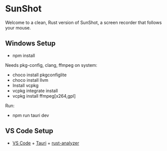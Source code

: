 # SunShot

Welcome to a clean, Rust version of SunShot, a screen recorder that follows your mouse.

## Windows Setup

- npm install

Needs pkg-config, clang, ffmpeg on system:

- choco install pkgconfiglite
- choco install llvm
- Install vcpkg
- vcpkg integrate install
- vcpkg install ffmpeg[x264,gpl]

Run:

- npm run tauri dev

## VS Code Setup

- [VS Code](https://code.visualstudio.com/) + [Tauri](https://marketplace.visualstudio.com/items?itemName=tauri-apps.tauri-vscode) + [rust-analyzer](https://marketplace.visualstudio.com/items?itemName=rust-lang.rust-analyzer)
